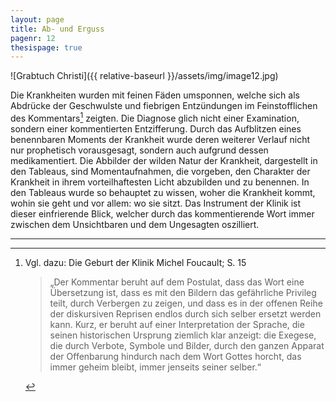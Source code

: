 ```yaml
---
layout: page
title: Ab- und Erguss
pagenr: 12
thesispage: true
---
```


![Grabtuch Christi]({{ relative-baseurl }}/assets/img/image12.jpg)

Die Krankheiten wurden mit feinen Fäden umsponnen, welche sich als Abdrücke der Geschwulste und fiebrigen Entzündungen im Feinstofflichen des Kommentars[^8] zeigten. Die Diagnose glich nicht einer Examination, sondern einer kommentierten Entzifferung. Durch das Aufblitzen eines benennbaren Moments der Krankheit wurde deren weiterer Verlauf nicht nur prophetisch vorausgesagt, sondern auch aufgrund dessen medikamentiert. Die Abbilder der wilden Natur der Krankheit, dargestellt in den Tableaus, sind Momentaufnahmen, die vorgeben, den Charakter der Krankheit in ihrem vorteilhaftesten Licht abzubilden und zu benennen. In den Tableaus wurde so behauptet zu wissen, woher die Krankheit kommt, wohin sie geht und vor allem: wo sie sitzt. Das Instrument der Klinik ist dieser einfrierende Blick, welcher durch das kommentierende Wort immer zwischen dem Unsichtbaren und dem Ungesagten oszilliert.

---

[^8]: 
	Vgl. dazu: Die Geburt der Klinik Michel Foucault; S. 15
	
	>„Der Kommentar beruht auf dem Postulat, dass das Wort eine Übersetzung ist, dass es mit den Bildern das gefährliche Privileg teilt, durch Verbergen zu zeigen, und dass es in der offenen Reihe der diskursiven Reprisen endlos durch sich selber ersetzt werden kann. Kurz, er beruht auf einer Interpretation der Sprache, die seinen historischen Ursprung ziemlich klar anzeigt\: die Exegese, die durch Verbote, Symbole und Bilder, durch den ganzen Apparat der Offenbarung hindurch nach dem Wort Gottes horcht, das immer geheim bleibt, immer jenseits seiner selber.“